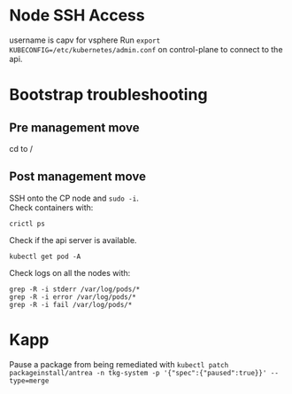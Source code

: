# Node SSH Access
username is capv for vsphere
Run `export KUBECONFIG=/etc/kubernetes/admin.conf` on control-plane to connect to the api.

# Bootstrap troubleshooting
## Pre management move
cd to /
## Post management move
SSH onto the CP node and `sudo -i`. </br>
Check containers with:
```
crictl ps
```
Check if the api server is available.
```
kubectl get pod -A
```
Check logs on all the nodes with:
```
grep -R -i stderr /var/log/pods/*
grep -R -i error /var/log/pods/*
grep -R -i fail /var/log/pods/*
```

# Kapp
Pause a package from being remediated with `kubectl patch packageinstall/antrea -n tkg-system -p '{"spec":{"paused":true}}' --type=merge`